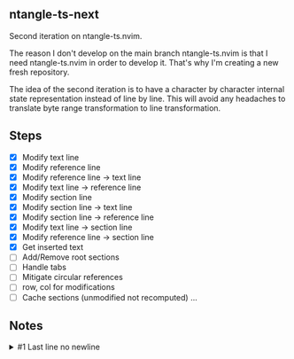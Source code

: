 ## ntangle-ts-next

Second iteration on ntangle-ts.nvim.

The reason I don't develop on the main branch
ntangle-ts.nvim is that I need ntangle-ts.nvim in
order to develop it. That's why I'm creating
a new fresh repository.

The idea of the second iteration is to have
a character by character internal state
representation instead of line by line.
This will avoid any headaches to translate
byte range transformation to line transformation.

## Steps

* [x] Modify text line
* [x] Modify reference line
* [x] Modify reference line -> text line
* [x] Modify text line -> reference line
* [x] Modify section line
* [x] Modify section line -> text line
* [x] Modify section line -> reference line
* [x] Modify text line -> section line
* [x] Modify reference line -> section line
* [x] Get inserted text
* [ ] Add/Remove root sections
* [ ] Handle tabs
* [ ] Mitigate circular references
* [ ] row, col for modifications
* [ ] Cache sections (unmodified not recomputed)
...

## Notes

<details><summary>#1 Last line no newline</summary>

Let the following code
```
@hello=
@a
@b
@b+=
bb
@a+=
aaaaa
```

With character granularity, it produces the following
output:

```
aaaaabb
```

The last line doesn't contain a newline character.
But the following is expected:

```
aaaaa
bb
```

### Solution to #1

Append a virtual character `\n` at the end.
</details>
